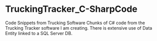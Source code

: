 # TruckingTracker_C-SharpCode
Code Snippets from Trucking Software
Chunks of C# code from the Trucking Tracker software I am creating. There is extensive use of Data Entity linked to a SQL Server DB.
